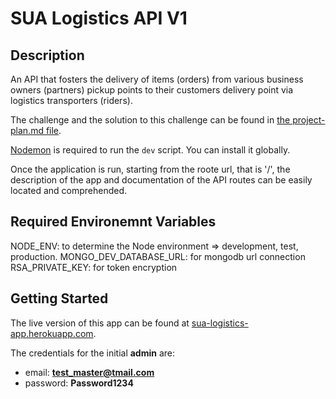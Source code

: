 # SUA Logistics API V1

## Description

An API that fosters the delivery of items (orders) from various business owners (partners) pickup points to their customers delivery point via logistics transporters (riders).

The challenge and the solution to this challenge can be found in [the project-plan.md file](project-plan.md).

[Nodemon](https://www.npmjs.com/package/nodemon) is required to run the `dev` script. You can install it globally.

Once the application is run, starting from the roote url, that is '/', the description of the app and documentation of the API routes can be easily located and comprehended.

## Required Environemnt Variables

NODE_ENV: to determine the Node environment => development, test, production.
MONGO_DEV_DATABASE_URL: for mongodb url connection
RSA_PRIVATE_KEY: for token encryption

## Getting Started

The live version of this app can be found at [sua-logistics-app.herokuapp.com](https://sua-logistics-app.herokuapp.com/).

The credentials for the initial **admin** are:
- email: **test_master@tmail.com**
- password: **Password1234**
